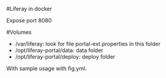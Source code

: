 #Liferay in docker

Expose port 8080

#Volumes

* /var/liferay: look for file portal-ext.properties in this folder 
* /opt/liferay-portal/data: data folder 
* /opt/liferay-portal/deploy: deploy folder

With sample usage with fig.yml.
